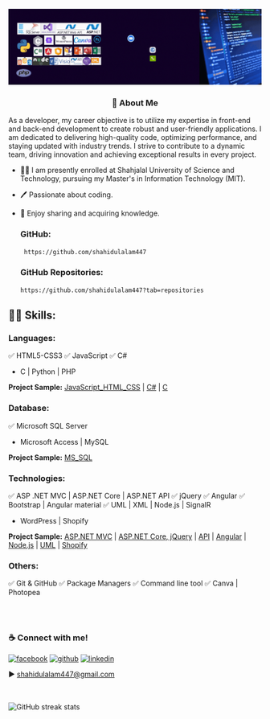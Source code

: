 ![Full Stack Developer](https://github.com/shahidulalam447/shahidulalam447/blob/main/MdShahidulAlam.gif)

<h3 align="center">🤵 About Me</h3>

<p text-align="justify">As a developer, my career objective is to utilize my expertise in front-end and back-end development to create robust and user-friendly applications. I am dedicated to delivering high-quality code, optimizing performance, and staying updated with industry trends. I strive to contribute to a dynamic team, driving innovation and achieving exceptional results in every project.</p>

- 👨‍💻 I am presently enrolled at Shahjalal University of Science and Technology, pursuing my Master's in Information Technology (MIT).
- 🖊️ Passionate about coding.
- 🎤 Enjoy sharing and acquiring knowledge.

  ### GitHub:
  ```bash
   https://github.com/shahidulalam447
   ```
  ### GitHub Repositories:
   ```bash
   https://github.com/shahidulalam447?tab=repositories
   ```


## 👨‍💻 Skills: 
### Languages:
✅ HTML5-CSS3 
✅ JavaScript 
✅ C# 
- C | Python | PHP <br>

**Project Sample:**  [JavaScript_HTML_CSS](https://github.com/shahidulalam447/JavaScript_Essential) | [C#](https://github.com/shahidulalam447/GameInC_SharpWithConsole) | [C](https://github.com/shahidulalam447/C_ProgrammingCRUD_ConsoleAppForEmployee)


### Database:
✅ Microsoft SQL Server 
- Microsoft Access | MySQL <br>

**Project Sample:** [MS_SQL](https://github.com/shahidulalam447/MS-SQL-SERVER-Fashion-Buying-Office-Management-Systems)

### Technologies:
✅ ASP .NET MVC | ASP.NET Core | ASP.NET API
✅ jQuery
✅ Angular
✅ Bootstrap | Angular material
✅ UML | XML | Node.js | SignalR
- WordPress | Shopify <br>

**Project Sample:** [ASP.NET MVC](https://github.com/shahidulalam447/Tour_Arrange_ASPdotNET_Web_Application) | [ASP.NET Core, jQuery](https://github.com/shahidulalam447/candidateInfoCRUD_MasterDetailsAspDotNetCore) | [API](https://github.com/shahidulalam447/CustomerWith_dotCore_WebAPI_Repo) | [Angular](https://github.com/shahidulalam447/CandidateManagementSystemWithAngular) | [Node.js](https://github.com/shahidulalam447/Chat_Service_Using_HTML_CSS_JS_NodeJs) | [UML](https://github.com/shahidulalam447/LibraryManagement_Using_UML) | [Shopify](https://github.com/shahidulalam447/tronBikeUsaForSellingBikeWithShopify)

### Others:
✅ Git & GitHub
✅ Package Managers
✅ Command line tool
✅ Canva | Photopea

<br><br>
### ☕ Connect with me!
[<img src='https://camo.githubusercontent.com/2d1ffa69dd491ebeca01b2098cf8233dd09950ff5895abccd5b455ca442abc59/68747470733a2f2f696d672e736869656c64732e696f2f62616467652f46616365626f6f6b2d3138373746323f7374796c653d666f722d7468652d6261646765266c6f676f3d66616365626f6f6b266c6f676f436f6c6f723d7768697465' alt='facebook' height='40'>](https://www.facebook.com/shahidulalam447) [<img src='https://camo.githubusercontent.com/bd2bd127c104ba5c98bb12c70801b075aee1f040009089510f69554300e7ff41/68747470733a2f2f696d672e736869656c64732e696f2f62616467652f4769742d4630353033323f7374796c653d666f722d7468652d6261646765266c6f676f3d676974266c6f676f436f6c6f723d7768697465' alt='github' height='40'>](https://github.com/shahidulalam447)  [<img src='https://camo.githubusercontent.com/a80d00f23720d0bc9f55481cfcd77ab79e141606829cf16ec43f8cacc7741e46/68747470733a2f2f696d672e736869656c64732e696f2f62616467652f4c696e6b6564496e2d3030373742353f7374796c653d666f722d7468652d6261646765266c6f676f3d6c696e6b6564696e266c6f676f436f6c6f723d7768697465' alt='linkedin' height='40'>](https://www.linkedin.com/in/shahidulalam447/)  

► shahidulalam447@gmail.com

<br><br>
![GitHub streak stats](https://streak-stats.demolab.com/?user=shahidulalam447)  

